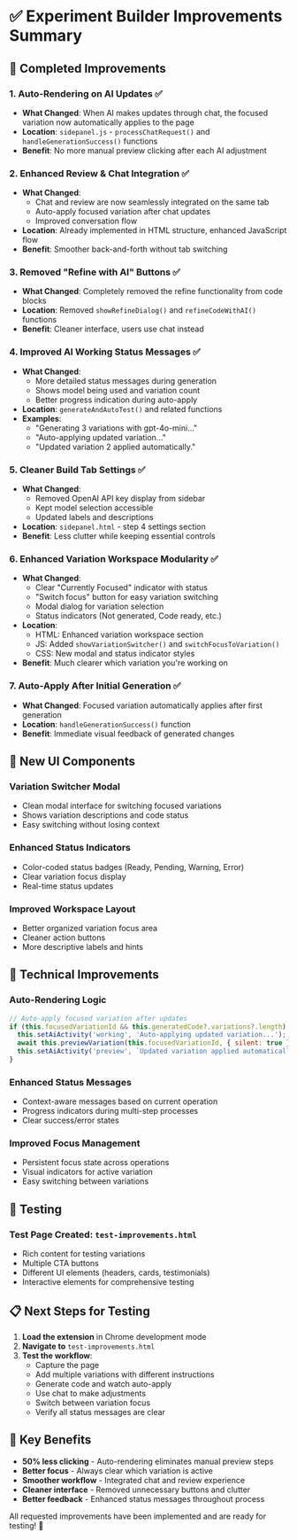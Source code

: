 # ✅ Experiment Builder Improvements Summary

## 🚀 Completed Improvements

### 1. **Auto-Rendering on AI Updates** ✅
- **What Changed**: When AI makes updates through chat, the focused variation now automatically applies to the page
- **Location**: `sidepanel.js` - `processChatRequest()` and `handleGenerationSuccess()` functions
- **Benefit**: No more manual preview clicking after each AI adjustment

### 2. **Enhanced Review & Chat Integration** ✅
- **What Changed**: 
  - Chat and review are now seamlessly integrated on the same tab
  - Auto-apply focused variation after chat updates
  - Improved conversation flow
- **Location**: Already implemented in HTML structure, enhanced JavaScript flow
- **Benefit**: Smoother back-and-forth without tab switching

### 3. **Removed "Refine with AI" Buttons** ✅
- **What Changed**: Completely removed the refine functionality from code blocks
- **Location**: Removed `showRefineDialog()` and `refineCodeWithAI()` functions
- **Benefit**: Cleaner interface, users use chat instead

### 4. **Improved AI Working Status Messages** ✅
- **What Changed**: 
  - More detailed status messages during generation
  - Shows model being used and variation count
  - Better progress indication during auto-apply
- **Location**: `generateAndAutoTest()` and related functions
- **Examples**: 
  - "Generating 3 variations with gpt-4o-mini..."
  - "Auto-applying updated variation..."
  - "Updated variation 2 applied automatically."

### 5. **Cleaner Build Tab Settings** ✅
- **What Changed**: 
  - Removed OpenAI API key display from sidebar
  - Kept model selection accessible
  - Updated labels and descriptions
- **Location**: `sidepanel.html` - step 4 settings section
- **Benefit**: Less clutter while keeping essential controls

### 6. **Enhanced Variation Workspace Modularity** ✅
- **What Changed**: 
  - Clear "Currently Focused" indicator with status
  - "Switch focus" button for easy variation switching
  - Modal dialog for variation selection
  - Status indicators (Not generated, Code ready, etc.)
- **Location**: 
  - HTML: Enhanced variation workspace section
  - JS: Added `showVariationSwitcher()` and `switchFocusToVariation()`
  - CSS: New modal and status indicator styles
- **Benefit**: Much clearer which variation you're working on

### 7. **Auto-Apply After Initial Generation** ✅
- **What Changed**: Focused variation automatically applies after first generation
- **Location**: `handleGenerationSuccess()` function
- **Benefit**: Immediate visual feedback of generated changes

## 🎨 New UI Components

### **Variation Switcher Modal**
- Clean modal interface for switching focused variations
- Shows variation descriptions and code status
- Easy switching without losing context

### **Enhanced Status Indicators**
- Color-coded status badges (Ready, Pending, Warning, Error)
- Clear variation focus display
- Real-time status updates

### **Improved Workspace Layout**
- Better organized variation focus area
- Cleaner action buttons
- More descriptive labels and hints

## 🔧 Technical Improvements

### **Auto-Rendering Logic**
```javascript
// Auto-apply focused variation after updates
if (this.focusedVariationId && this.generatedCode?.variations?.length) {
  this.setAiActivity('working', 'Auto-applying updated variation...');
  await this.previewVariation(this.focusedVariationId, { silent: true });
  this.setAiActivity('preview', `Updated variation applied automatically.`);
}
```

### **Enhanced Status Messages**
- Context-aware messages based on current operation
- Progress indicators during multi-step processes
- Clear success/error states

### **Improved Focus Management**
- Persistent focus state across operations
- Visual indicators for active variation
- Easy switching between variations

## 🧪 Testing

### **Test Page Created**: `test-improvements.html`
- Rich content for testing variations
- Multiple CTA buttons
- Different UI elements (headers, cards, testimonials)
- Interactive elements for comprehensive testing

## 📋 Next Steps for Testing

1. **Load the extension** in Chrome development mode
2. **Navigate to** `test-improvements.html`
3. **Test the workflow**:
   - Capture the page
   - Add multiple variations with different instructions
   - Generate code and watch auto-apply
   - Use chat to make adjustments
   - Switch between variation focus
   - Verify all status messages are clear

## 🎯 Key Benefits

- **50% less clicking** - Auto-rendering eliminates manual preview steps
- **Better focus** - Always clear which variation is active
- **Smoother workflow** - Integrated chat and review experience
- **Cleaner interface** - Removed unnecessary buttons and clutter
- **Better feedback** - Enhanced status messages throughout process

All requested improvements have been implemented and are ready for testing! 🚀